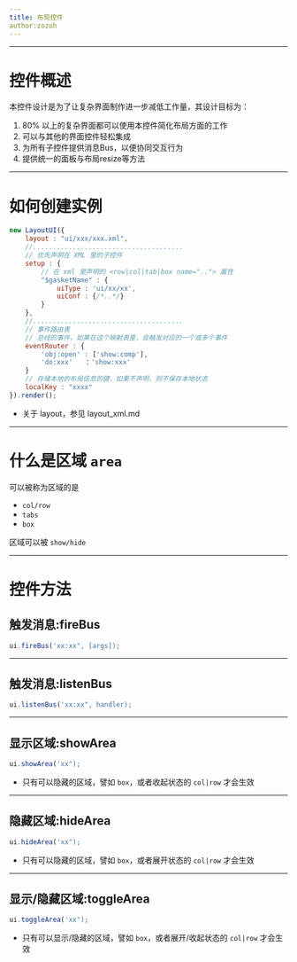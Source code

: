 ```yaml
---
title: 布局控件
author:zozoh
---
```


----------------------------------
# 控件概述

本控件设计是为了让复杂界面制作进一步减低工作量，其设计目标为：

1. 80% 以上的复杂界面都可以使用本控件简化布局方面的工作
2. 可以与其他的界面控件轻松集成
3. 为所有子控件提供消息Bus，以便协同交互行为
4. 提供统一的面板与布局resize等方法

----------------------------------
# 如何创建实例

```js
new LayoutUI({
    layout : "ui/xxx/xxx.xml",
    //......................................
    // 优先声明在 XML 里的子控件
    setup : {
        // 在 xml 里声明的 <row|col|tab|box name=".."> 属性
        "$gasketName" : {
            uiType : 'ui/xx/xx',
            uiConf : {/*..*/}
        }
    },
    //......................................
    // 事件路由表
    // 总线的事件，如果在这个映射表里，会触发对应的一个或多个事件
    eventRouter : {
        'obj:open' : ['show:comp'],
        'do:xxx'   ：'show:xxx'
    }
    // 存储本地的布局信息的键，如果不声明，则不保存本地状态
    localKey : "xxxx"
}).render();
```

- 关于 layout，参见 layout_xml.md

----------------------------------
# 什么是区域 `area`

可以被称为区域的是

- `col/row`
- `tabs`
- `box`

区域可以被 `show/hide`

----------------------------------
# 控件方法

## 触发消息:fireBus

```js
ui.fireBus('xx:xx", [args]);
```

----------------------------------
## 触发消息:listenBus

```js
ui.listenBus('xx:xx", handler);
```

----------------------------------
## 显示区域:showArea

```js
ui.showArea('xx");
```

- 只有可以隐藏的区域，譬如 `box`，或者收起状态的 `col|row` 才会生效

----------------------------------
## 隐藏区域:hideArea

```js
ui.hideArea('xx");
```

- 只有可以隐藏的区域，譬如 `box`，或者展开状态的 `col|row` 才会生效

----------------------------------
## 显示/隐藏区域:toggleArea

```js
ui.toggleArea('xx");
```

- 只有可以显示/隐藏的区域，譬如 `box`，或者展开/收起状态的 `col|row` 才会生效


